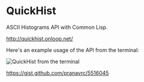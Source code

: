 QuickHist
===================

ASCII Histograms API with Common Lisp.

http://quickhist.onloop.net/

Here's an example usage of the API from the terminal:

![QuickHist from the terminal](https://raw.github.com/pranavrc/QuickHist/master/res/fromtheterm.png) 

https://gist.github.com/pranavrc/5516045
